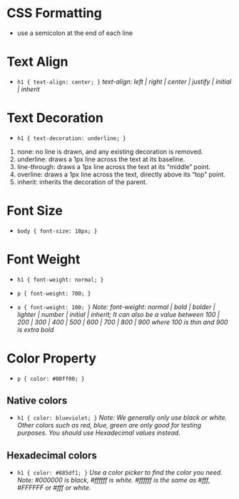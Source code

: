 # CSS Formatting

- use a semicolon at the end of each line

# Text Align

- `h1 {
  text-align: center;
}`
  _text-align: left | right | center | justify | initial | inherit_

# Text Decoration

- `h1 {
  text-decoration: underline;
}`

1. none: no line is drawn, and any existing decoration is removed.
2. underline: draws a 1px line across the text at its baseline.
3. line-through: draws a 1px line across the text at its “middle” point.
4. overline: draws a 1px line across the text, directly above its “top” point.
5. inherit: inherits the decoration of the parent.

# Font Size

- `body {
  font-size: 18px;
}`

# Font Weight

- `h1 {
  font-weight: normal;
}`

- `p {
  font-weight: 700;
}`

- `a {
  font-weight: 100;
}`
  _Note: font-weight: normal | bold | bolder | lighter | number | initial | inherit; It can also be a value between 100 | 200 | 300 | 400 | 500 | 600 | 700 | 800 | 900 where 100 is thin and 900 is extra bold_

# Color Property

- `p {
  color: #00ff00;
}`

## Native colors

- `h1 {
  color: blueviolet;
}`
  _Note: We generally only use black or white. Other colors such as red, blue, green are only good for testing purposes. You should use Hexadecimal values instead._

## Hexadecimal colors

- `h1 {
  color: #885df1;
}`
  _Use a color picker to find the color you need.
  Note: #000000 is black, #ffffff is white. #ffffff is the same as #fff, #FFFFFF or #fff or white._
